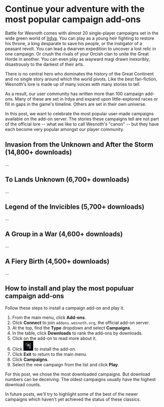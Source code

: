 # Continue your adventure with the most popular campaign add-ons

Battle for Wesnoth comes with almost 20 single-player campaigns set in the wide green world of [Irdya](https://wiki.wesnoth.org/Geography_of_wesnoth). You can play as a young heir fighting to restore his throne, a king desparate to save his people, or the instigator of a peasant revolt. You can lead a dwarven expedition to uncover a lost relic in one campaign. Or crush the rivals of your Orcish clan to unite the Great Horde in another. You can even play as wayward magi drawn inexoribly, disastrously to the darkest of their arts.

There is no central hero who dominates the history of the Great Continent and no single story around which the world pivots. Like the best fan-fiction, Wesnoth's lore is made up of many voices with many stories to tell.

As a result, our user community has written more than 100 campaign add-ons. Many of these are set in Irdya and expand upon little-explored races or fill in gaps in the game's timeline. Others are set in their own universe.

In this post, we want to celebrate the most popular user-made campaigns available on the add-on server. The stories these campaigns tell are not part of the official lore -- what we like to call Wesnoth's "canon" -- but they have each become very popular amongst our player community.

## Invasion from the Unknown and After the Storm (14,800+ downloads)

...

## To Lands Unknown (6,700+ downloads)

...

## Legend of the Invicibles (5,700+ downloads)

...

## A Group in a War (4,600+ downloads)

...

## A Fiery Birth (4,500+ downloads)

...

## How to install and play the most populuar campaign add-ons

Follow these steps to install a campaign add-on and play it.

1. From the main menu, click **Add-ons**.
2. Click **Connect** to join `addons.wesnoth.org`, the official add-on server.
3. At the top, find the **Type** dropdown and select **Campaigns**.
4. In the table, click **Downloads** to rank the add-ons by downloads.
7. Click on the add-on to read more about it.
8. Click ![](../../../resources/addon-download-icon-small.png) to install the add-on.
9. Click **Exit** to return to the main menu.
10. Click **Campaigns**.
11. Select the new campaign from the list and click **Play**.

For this post, we chose the most downloaded campaigns. But download numbers can be deceiving. The oldest campaigns usually have the highest download counts.

In future posts, we'll try to highlight some of the best of the newer campaigns which haven't yet achieved the status of these classics.